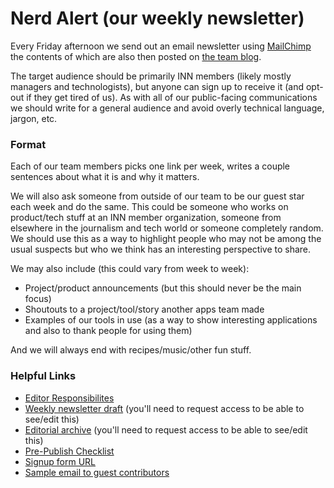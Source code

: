# Nerd Alert (our weekly newsletter)

Every Friday afternoon we send out an email newsletter using [MailChimp](http://mailchimp.com) the contents of which are also then posted on [the team blog](http://nerds.investigativenewsnetwork.org).

The target audience should be primarily INN members (likely mostly managers and technologists), but anyone can sign up to receive it (and opt-out if they get tired of us). As with all of our public-facing communications we should write for a general audience and avoid overly technical language, jargon, etc.

### Format

Each of our team members picks one link per week, writes a couple sentences about what it is and why it matters.

We will also ask someone from outside of our team to be our guest star each week and do the same. This could be someone who works on product/tech stuff at an INN member organization, someone from elsewhere in the journalism and tech world or someone completely random. We should use this as a way to highlight people who may not be among the usual suspects but who we think has an interesting perspective to share.

We may also include (this could vary from week to week):

- Project/product announcements (but this should never be the main focus)
- Shoutouts to a project/tool/story another apps team made
- Examples of our tools in use (as a way to show interesting applications and also to thank people for using them)

And we will always end with recipes/music/other fun stuff.

### Helpful Links

- [Editor Responsibilites](/communications/newsletter/editor-responsibilities.md)
- [Weekly newsletter draft](https://docs.google.com/a/investigativenewsnetwork.org/document/d/1DlgHsgSN4Z-uOIUqUg3PcQYLsyYftnRIEEWLbjxlNlg/edit) (you'll need to request access to be able to see/edit this)
- [Editorial archive](https://docs.google.com/a/investigativenewsnetwork.org/spreadsheets/d/1bRKcDupgokDEOaNBlpbsn8-t-eD99FW8G5CoW-ZEmNo/edit) (you'll need to request access to be able to see/edit this)
- [Pre-Publish Checklist](/checklists/newsletter.md)
- [Signup form URL](http://eepurl.com/8MLZr)
- [Sample email to guest contributors](/communications/newsletter/sample-contributor-email.md)